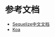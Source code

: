 # 参考文档
- [Sequelize中文文档](https://www.sequelize.cn/core-concepts/getting-started)
- [Koa](https://koajs.com/#introduction)